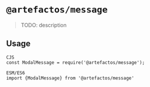 # `@artefactos/message`

> TODO: description

## Usage

```
CJS
const ModalMessage = require('@artefactos/message');

ESM/ES6
import {ModalMessage} from '@artefactos/message'
```

